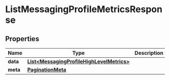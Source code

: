 

# ListMessagingProfileMetricsResponse


## Properties

Name | Type | Description | Notes
------------ | ------------- | ------------- | -------------
**data** | [**List&lt;MessagingProfileHighLevelMetrics&gt;**](MessagingProfileHighLevelMetrics.md) |  |  [optional]
**meta** | [**PaginationMeta**](PaginationMeta.md) |  |  [optional]



